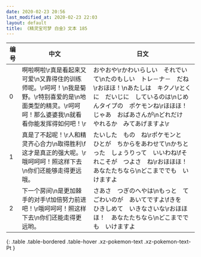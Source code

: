 ```yaml
---
date: 2020-02-23 20:56
last_modified_at: 2020-02-23 22:03
layout: default
title: 《精灵宝可梦 白金》文本 185
---
```

| 编号 | 中文 | 日文 |
| ---- | ---- | ---- |
| 0 | 啊啦啊啦\r真是看起来又可爱\n又靠得住的训练师呢。\r呵呵！\n我是菊野。\r特别喜爱的是\n地面类型的精灵。\r呵呵呵！那么婆婆我\n就看看你能发挥得如何吧！\r | おやおや\rかわいらしい　それでいて\nたのもしい　トレ－ナ－　だね\rおほほ！\nあたしは　キクノ\rとくに　だいじに　しているのは\nじめんタイプの　ポケモンね\rほほほ！　じゃあ　おばあさんが\nどれだけ　やれるか　みてあげますよ\r |
| 1 | 真是了不起呢！\r人和精灵齐心合力\n取得胜利\f这才是真正的强大呢。\r哦呵呵呵！照这样下去\n你们还能够走得更远哦。 | たいした　もの　ね\rポケモンと　ひとが　ちからをあわせて\nかちとった　しょうりって　いいわね\fそれこそが　つよさ　ね\rおほほほ！　あなたたちなら\nどこまででも　いけますよ |
| 2 | 下一个房间\n是更加棘手的对手\f加倍努力前进吧！\r哦呵呵呵！照这样下去\n你们还能走得更远哟。 | さあさ　つぎのへやは\nもっと　てごわいのが　あいてですよ\fきを　ひきしめて　いきなさいな\rおほほほ！　あなたたちなら\nどこまででも　いけますよ |
{: .table .table-bordered .table-hover .xz-pokemon-text .xz-pokemon-text-Pt }